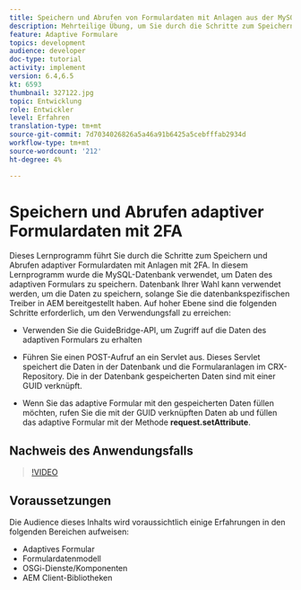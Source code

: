 ```yaml
---
title: Speichern und Abrufen von Formulardaten mit Anlagen aus der MySQL-Datenbank
description: Mehrteilige Übung, um Sie durch die Schritte zum Speichern und Abrufen von Formulardaten mit Anlagen zu führen
feature: Adaptive Formulare
topics: development
audience: developer
doc-type: tutorial
activity: implement
version: 6.4,6.5
kt: 6593
thumbnail: 327122.jpg
topic: Entwicklung
role: Entwickler
level: Erfahren
translation-type: tm+mt
source-git-commit: 7d7034026826a5a46a91b6425a5cebfffab2934d
workflow-type: tm+mt
source-wordcount: '212'
ht-degree: 4%

---
```



# Speichern und Abrufen adaptiver Formulardaten mit 2FA

Dieses Lernprogramm führt Sie durch die Schritte zum Speichern und Abrufen adaptiver Formulardaten mit Anlagen mit 2FA. In diesem Lernprogramm wurde die MySQL-Datenbank verwendet, um Daten des adaptiven Formulars zu speichern. Datenbank Ihrer Wahl kann verwendet werden, um die Daten zu speichern, solange Sie die datenbankspezifischen Treiber in AEM bereitgestellt haben. Auf hoher Ebene sind die folgenden Schritte erforderlich, um den Verwendungsfall zu erreichen:

* Verwenden Sie die GuideBridge-API, um Zugriff auf die Daten des adaptiven Formulars zu erhalten

* Führen Sie einen POST-Aufruf an ein Servlet aus. Dieses Servlet speichert die Daten in der Datenbank und die Formularanlagen im CRX-Repository. Die in der Datenbank gespeicherten Daten sind mit einer GUID verknüpft.

* Wenn Sie das adaptive Formular mit den gespeicherten Daten füllen möchten, rufen Sie die mit der GUID verknüpften Daten ab und füllen das adaptive Formular mit der Methode **request.setAttribute**.

## Nachweis des Anwendungsfalls

>[!VIDEO](https://video.tv.adobe.com/v/327122?quality=9&learn=on)

## Voraussetzungen

Die Audience dieses Inhalts wird voraussichtlich einige Erfahrungen in den folgenden Bereichen aufweisen:

* Adaptives Formular
* Formulardatenmodell
* OSGi-Dienste/Komponenten
* AEM Client-Bibliotheken
